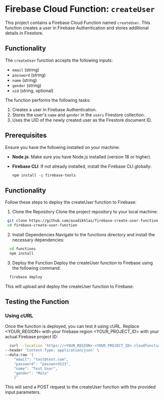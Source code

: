 # Firebase Cloud Function: `createUser`

This project contains a Firebase Cloud Function named `createUser`. This function creates a user in Firebase Authentication and stores additional details in Firestore.

## Functionality

The `createUser` function accepts the following inputs:

- `email` (string)
- `password` (string)
- `name` (string)
- `gender` (string)
- `uid` (string, optional)

The function performs the following tasks:

1. Creates a user in Firebase Authentication.
2. Stores the user's `name` and `gender` in the `users` Firestore collection.
3. Uses the UID of the newly created user as the Firestore document ID.

## Prerequisites

Ensure you have the following installed on your machine:

- **Node.js**: Make sure you have Node.js installed (version 18 or higher).
- **Firebase CLI**: If not already installed, install the Firebase CLI globally:

  ```bash
  npm install -g firebase-tools
  ```

## Functionality

Follow these steps to deploy the createUser function to Firebase:

1. Clone the Repository
   Clone the project repository to your local machine:

```bash
 git clone https://github.com/asadikhlas/firebase-create-user-function
 cd firebase-create-user-function
```

2. Install Dependencies
   Navigate to the functions directory and install the necessary dependencies:

```bash
  cd functions
  npm install
```

3. Deploy the Function
   Deploy the createUser function to Firebase using the following command:

```bash
  firebase deploy
```

This will upload and deploy the createUser function to Firebase.

## Testing the Function

### Using cURL

Once the function is deployed, you can test it using cURL. Replace <YOUR_REGION> with your firebase region <YOUR_PROJECT_ID> with your actual Firebase project ID:

```bash
  curl --location 'https://<YOUR_REGION>-<YOUR_PROJECT_ID>.cloudfunctions.net/createUser' \
--header 'Content-Type: application/json' \
--data-raw '{
    "email": "test@test.com",
    "password": "password123",
    "name": "Test User",
    "gender": "Male"
    }'
```

This will send a POST request to the createUser function with the provided input parameters.
